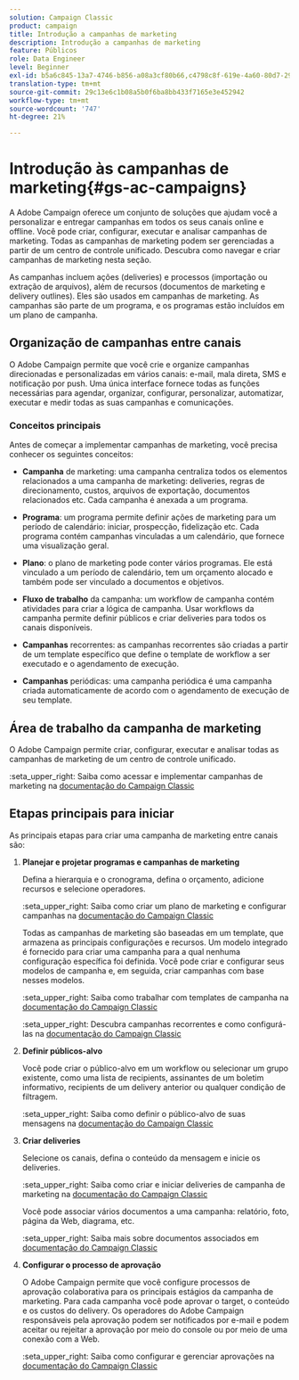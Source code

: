 ```yaml
---
solution: Campaign Classic
product: campaign
title: Introdução a campanhas de marketing
description: Introdução a campanhas de marketing
feature: Públicos
role: Data Engineer
level: Beginner
exl-id: b5a6c845-13a7-4746-b856-a08a3cf80b66,c4798c8f-619e-4a60-80d7-29b9e4c61168
translation-type: tm+mt
source-git-commit: 29c13e6c1b08a5b0f6ba8bb433f7165e3e452942
workflow-type: tm+mt
source-wordcount: '747'
ht-degree: 21%

---
```


# Introdução às campanhas de marketing{#gs-ac-campaigns}

A Adobe Campaign oferece um conjunto de soluções que ajudam você a personalizar e entregar campanhas em todos os seus canais online e offline. Você pode criar, configurar, executar e analisar campanhas de marketing. Todas as campanhas de marketing podem ser gerenciadas a partir de um centro de controle unificado. Descubra como navegar e criar campanhas de marketing nesta seção.

As campanhas incluem ações (deliveries) e processos (importação ou extração de arquivos), além de recursos (documentos de marketing e delivery outlines). Eles são usados em campanhas de marketing. As campanhas são parte de um programa, e os programas estão incluídos em um plano de campanha.

## Organização de campanhas entre canais

O Adobe Campaign permite que você crie e organize campanhas direcionadas e personalizadas em vários canais: e-mail, mala direta, SMS e notificação por push. Uma única interface fornece todas as funções necessárias para agendar, organizar, configurar, personalizar, automatizar, executar e medir todas as suas campanhas e comunicações.

### Conceitos principais

Antes de começar a implementar campanhas de marketing, você precisa conhecer os seguintes conceitos:

* **Campanha** de marketing: uma campanha centraliza todos os elementos relacionados a uma campanha de marketing: deliveries, regras de direcionamento, custos, arquivos de exportação, documentos relacionados etc. Cada campanha é anexada a um programa.

* **Programa**: um programa permite definir ações de marketing para um período de calendário: iniciar, prospecção, fidelização etc. Cada programa contém campanhas vinculadas a um calendário, que fornece uma visualização geral.

* **Plano**: o plano de marketing pode conter vários programas. Ele está vinculado a um período de calendário, tem um orçamento alocado e também pode ser vinculado a documentos e objetivos.

* **Fluxo de trabalho** da campanha: um workflow de campanha contém atividades para criar a lógica de campanha. Usar workflows da campanha permite definir públicos e criar deliveries para todos os canais disponíveis.

* **Campanhas** recorrentes: as campanhas recorrentes são criadas a partir de um template específico que define o template de workflow a ser executado e o agendamento de execução.

* **Campanhas** periódicas: uma campanha periódica é uma campanha criada automaticamente de acordo com o agendamento de execução de seu template.

## Área de trabalho da campanha de marketing

O Adobe Campaign permite criar, configurar, executar e analisar todas as campanhas de marketing de um centro de controle unificado.

:seta_upper_right: Saiba como acessar e implementar campanhas de marketing na [documentação do Campaign Classic](https://experienceleague.adobe.com/docs/campaign-classic/using/orchestrating-campaigns/about-marketing-campaigns/accessing-marketing-campaigns.html?lang=en#orchestrating-campaigns)


## Etapas principais para iniciar

As principais etapas para criar uma campanha de marketing entre canais são:

1. **Planejar e projetar programas e campanhas de marketing**

   Defina a hierarquia e o cronograma, defina o orçamento, adicione recursos e selecione operadores.

   :seta_upper_right: Saiba como criar um plano de marketing e configurar campanhas na [documentação do Campaign Classic](https://experienceleague.adobe.com/docs/campaign-classic/using/orchestrating-campaigns/orchestrate-campaigns/setting-up-marketing-campaigns.html?lang=en#creating-plan-and-program-hierarchy)

   Todas as campanhas de marketing são baseadas em um template, que armazena as principais configurações e recursos. Um modelo integrado é fornecido para criar uma campanha para a qual nenhuma configuração específica foi definida. Você pode criar e configurar seus modelos de campanha e, em seguida, criar campanhas com base nesses modelos.

   :seta_upper_right: Saiba como trabalhar com templates de campanha na [documentação do Campaign Classic](https://experienceleague.adobe.com/docs/campaign-classic/using/orchestrating-campaigns/orchestrate-campaigns/marketing-campaign-templates.html?lang=en#orchestrating-campaigns)

   :seta_upper_right: Descubra campanhas recorrentes e como configurá-las na [documentação do Campaign Classic](https://experienceleague.adobe.com/docs/campaign-classic/using/orchestrating-campaigns/orchestrate-campaigns/setting-up-marketing-campaigns.html?lang=en#recurring-and-periodic-campaigns)

1. **Definir públicos-alvo**

   Você pode criar o público-alvo em um workflow ou selecionar um grupo existente, como uma lista de recipients, assinantes de um boletim informativo, recipients de um delivery anterior ou qualquer condição de filtragem.

   :seta_upper_right: Saiba como definir o público-alvo de suas mensagens na [documentação do Campaign Classic](https://experienceleague.adobe.com/docs/campaign-classic/using/orchestrating-campaigns/orchestrate-campaigns/marketing-campaign-target.html?lang=en#orchestrating-campaigns)

1. **Criar deliveries**

   Selecione os canais, defina o conteúdo da mensagem e inicie os deliveries.

   :seta_upper_right: Saiba como criar e iniciar deliveries de campanha de marketing na [documentação do Campaign Classic](https://experienceleague.adobe.com/docs/campaign-classic/using/orchestrating-campaigns/orchestrate-campaigns/marketing-campaign-deliveries.html?lang=en#creating-deliveries)

   Você pode associar vários documentos a uma campanha: relatório, foto, página da Web, diagrama, etc.

   :seta_upper_right: Saiba mais sobre documentos associados em [documentação do Campaign Classic](https://experienceleague.adobe.com/docs/campaign-classic/using/orchestrating-campaigns/orchestrate-campaigns/marketing-campaign-assets.html?lang=en#adding-documents)

1. **Configurar o processo de aprovação**

   O Adobe Campaign permite que você configure processos de aprovação colaborativa para os principais estágios da campanha de marketing. Para cada campanha você pode aprovar o target, o conteúdo e os custos do delivery. Os operadores do Adobe Campaign responsáveis pela aprovação podem ser notificados por e-mail e podem aceitar ou rejeitar a aprovação por meio do console ou por meio de uma conexão com a Web.

   :seta_upper_right: Saiba como configurar e gerenciar aprovações na [documentação do Campaign Classic](https://experienceleague.adobe.com/docs/campaign-classic/using/orchestrating-campaigns/orchestrate-campaigns/marketing-campaign-approval.html?lang=en#orchestrating-campaigns)

